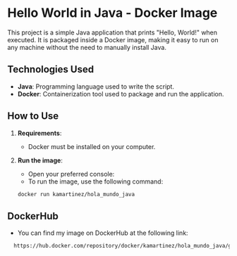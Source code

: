 # Hello World in Java - Docker Image

This project is a simple Java application that prints "Hello, World!" when executed. It is packaged inside a Docker image, making it easy to run on any machine without the need to manually install Java.

## Technologies Used

- **Java**: Programming language used to write the script.
- **Docker**: Containerization tool used to package and run the application.

## How to Use

1. **Requirements**:
   - Docker must be installed on your computer.

2. **Run the image**:
   - Open your preferred console:
   - To run the image, use the following command:

   ```bash
   docker run kamartinez/hola_mundo_java

## DockerHub
- You can find my image on DockerHub at the following link:

 ```bash
   https://hub.docker.com/repository/docker/kamartinez/hola_mundo_java/general

